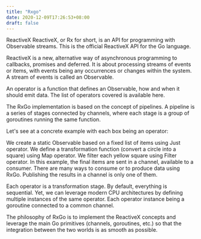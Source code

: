 ```yaml
---
title: "Rxgo"
date: 2020-12-09T17:26:53+08:00
draft: false
---
```


ReactiveX
ReactiveX, or Rx for short, is an API for programming with Observable streams. This is the official ReactiveX API for the Go language.

ReactiveX is a new, alternative way of asynchronous programming to callbacks, promises and deferred. It is about processing streams of events or items, with events being any occurrences or changes within the system. A stream of events is called an Observable.

An operator is a function that defines an Observable, how and when it should emit data. The list of operators covered is available here.

The RxGo implementation is based on the concept of pipelines. A pipeline is a series of stages connected by channels, where each stage is a group of goroutines running the same function.



Let's see at a concrete example with each box being an operator:

We create a static Observable based on a fixed list of items using Just operator.
We define a transformation function (convert a circle into a square) using Map operator.
We filter each yellow square using Filter operator.
In this example, the final items are sent in a channel, available to a consumer. There are many ways to consume or to produce data using RxGo. Publishing the results in a channel is only one of them.

Each operator is a transformation stage. By default, everything is sequential. Yet, we can leverage modern CPU architectures by defining multiple instances of the same operator. Each operator instance being a goroutine connected to a common channel.

The philosophy of RxGo is to implement the ReactiveX concepts and leverage the main Go primitives (channels, goroutines, etc.) so that the integration between the two worlds is as smooth as possible.